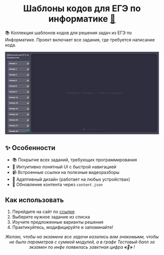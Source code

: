 <h1 align="center">
Шаблоны кодов для ЕГЭ по информатике <a href="https://ultrad00d.github.io/">🔗</a>
</h1>

📚 Коллекция шаблонов кодов для решения задач из ЕГЭ по Информатике. Проект включает все задания, где требуется написание кода. 

![Превью сайта](assets/misc/web_preview.png)

## ✨ Особенности

- 📚 Покрытие всех заданий, требующих программирования
- 🎨 Интуитивно понятный UI с быстрой навигацией
- 📹 Встроенные ссылки на полезные видеоразборы
- 📱 Адаптивный дизайн (работает на любых устройствах)
- 🔄 Обновление контента через `content.json`

## Как использовать

1. Перейдите на сайт по [ссылке](https://ultrad00d.github.io/)
2. Выберите нужное задание из списка
3. Изучите предложенные варианты решения
4. Практикуйтесь, модифицируйте и запоминайте!

<p align="center"><i>
Желаю, чтобы на экзамене все задачи казались вам знакомыми, чтобы не было параметров с суммой модулей, а в графе Тестовый балл за экзамен по инфе появилась заветная цифра <b> «💯» </b>!
</i></p>
